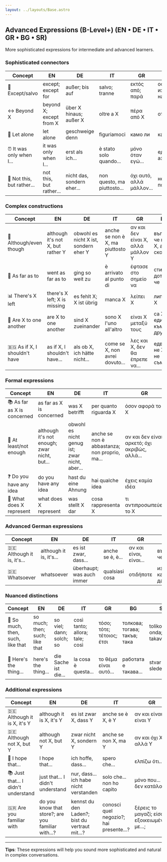 ```yaml
---
layout: ../layouts/Base.astro
---
```

## Advanced Expressions (B-Level+) (EN • DE • IT • GR • BG • SR)

More sophisticated expressions for intermediate and advanced learners.

### Sophisticated connectors
| Concept | EN | DE | IT | GR | BG | SR |
|---|---|---|---|---|---|---|
| 🚫 Except/salvo | except; except for | außer; bis auf | salvo; tranne | εκτός από; παρά | освен; с изключение на | osim; izuzev |
| ↔️ Beyond X | beyond X; except from X | über X hinaus; außer X | oltre a X | πέρα από X | отвъд X | preko X; izvan X |
| 🎯 Let alone | let alone | geschweige denn | figuriamoci | камо ли | камо ли | a kamoli |
| ⏰ It was only when I... | it was only when I... | erst als ich... | è stato solo quando... | μόνο όταν εγώ... | едва когато аз... | tek kada sam... |
| 🔄 Not this, but rather... | not this, but rather... | nicht das, sondern eher... | non questo, ma piuttosto... | όχι αυτό, αλλά μάλλον... | не това, а по-скоро... | ne ovo, već... |

### Complex constructions
| Concept | EN | DE | IT | GR | BG | SR |
|---|---|---|---|---|---|---|
| 🤷 Although/even though | although it's not X, but rather Y | obwohl es nicht X ist, sondern eher Y | anche se non è X, ma piuttosto Y | αν και δεν είναι X, αλλά μάλλον Y | въпреки че не е X, а по-скоро Y | iako nije X, već Y |
| 🎯 As far as to | went as far as to | ging so weit zu | è arrivato al punto di | έφτασε στο σημείο να | стигна дотам, че | išao je dotle da |
| 📊 There's X left | there's X left; X is missing | es fehlt X; X ist übrig | manca X | λείπει X | липсва X | ostalo je X; fali X |
| 🤷 Are X to one another | are X to one another | sind X zueinander | sono X l'uno all'altro | είναι X μεταξύ τους | са X един към друг | su X jedan drugome |
| 🇧🇬 As if X, I shouldn't have | as if X, I shouldn't have... | als ob X, ich hätte nicht... | come se X, non avrei dovuto... | λες και X, δεν θα έπρεπε να... | едва ли не X, да не съм... | kao da X, nisam trebao... |

### Formal expressions
| Concept | EN | DE | IT | GR | BG | SR |
|---|---|---|---|---|---|---|
| 📚 As far as X is concerned | as far as X is concerned | was X betrifft | per quanto riguarda X | όσον αφορά το X | що се отнася до X | što se tiče X |
| 🎯 At least/not enough | although it's not enough; zwar nicht, but... | obwohl es nicht genug ist; zwar nicht, aber... | anche se non è abbastanza; non proprio, ma... | αν και δεν είναι αρκετό; όχι ακριβώς, αλλά... | въпреки че не е достатъчно; не точно, но... | iako nije dovoljno; doduše ne, ali... |
| ❓ Do you have any idea | do you have any idea | hast du eine Ahnung | hai qualche idea | έχεις καμία ιδέα | имаш ли представа | da li imaš predstavu |
| 📍 What does X represent | what does X represent | was stellt X dar | cosa rappresenta X | τι αντιπροσωπεύει το X | какво представлява X | šta predstavlja X |

### Advanced German expressions
| Concept | EN | DE | IT | GR | BG | SR |
|---|---|---|---|---|---|---|
| 🇩🇪 Although it is, it's... | although it is, it's... | es ist zwar, dass... | anche se è, è... | αν και είναι, είναι... | въпреки че е, е... | iako jeste, to je... |
| 🇩🇪 Whatsoever | whatsoever | überhaupt; was auch immer | qualsiasi cosa | οτιδήποτε | изобщо какво и да е | bilo šta; uopšte |

### Nuanced distinctions
| Concept | EN | DE | IT | GR | BG | SR |
|---|---|---|---|---|---|---|
| 🔄 So much, then, such, like that | so much; then; such; like that | so viel; dann; solch; so | così tanto; allora; tale; così | τόσο; τότε; τέτοιος; έτσι | толкова; тогава; такъв; така | toliko; onda; takav; tako |
| 🎯 Here's the thing... | here's the thing... | die Sache ist die... | la cosa è questa... | το θέμα είναι αυτό... | работата е такава... | stvar je u sledećem... |

### Additional expressions
| Concept | EN | DE | IT | GR | BG | SR |
|---|---|---|---|---|---|---|
| 🇩🇪 Although it is X, it's Y | although it is X, it's Y | es ist zwar X, dass Y | anche se è X, è Y | αν και είναι X, είναι Y | въпреки че е X, е Y | iako je X, to je Y |
| 🇩🇪 Although not X, but Y | although not X, but Y | zwar nicht X, sondern Y | anche se non X, ma Y | αν και όχι X, αλλά Y | въпреки че не е X, а Y | doduše ne X, ali Y |
| 🤞 I hope that... | I hope that... | ich hoffe, dass... | spero che... | ελπίζω ότι... | дано да... | nadam se da... |
| 📚 Just that... I didn't understand | just that... I didn't understand | nur, dass... ich habe nicht verstanden | solo che... non ho capito | μόνο που... δεν κατάλαβα | само, че... не разбрах | samo što... nisam razumeo |
| 🇬🇷 Are you familiar with | do you know that store?; are you familiar with...? | kennst du den Laden?; bist du vertraut mit...? | conosci quel negozio?; hai presente...? | ξέρεις το μαγαζί; είσαι εξοικειωμένος με...; | познаваш ли този магазин?; запознат ли си с...? | da li poznaješ tu prodavnicu?; da li si upoznat sa...? |

---
**Tips**: These expressions will help you sound more sophisticated and natural in complex conversations.
